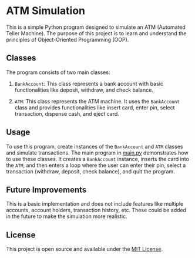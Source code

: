 # ATM Simulation

This is a simple Python program designed to simulate an ATM (Automated Teller Machine). The purpose of this project is to learn and understand the principles of Object-Oriented Programming (OOP).

## Classes

The program consists of two main classes:

1. `BankAccount`: This class represents a bank account with basic functionalities like deposit, withdraw, and check balance.

2. `ATM`: This class represents the ATM machine. It uses the `BankAccount` class and provides functionalities like insert card, enter pin, select transaction, dispense cash, and eject card.

## Usage

To use this program, create instances of the `BankAccount` and `ATM` classes and simulate transactions. The main program in [main.py](main.py) demonstrates how to use these classes. It creates a `BankAccount` instance, inserts the card into the `ATM`, and then enters a loop where the user can enter their pin, select a transaction (withdraw, deposit, check balance), and quit the program.

## Future Improvements

This is a basic implementation and does not include features like multiple accounts, account holders, transaction history, etc. These could be added in the future to make the simulation more realistic.

## License

This project is open source and available under the [MIT License](LICENSE).
